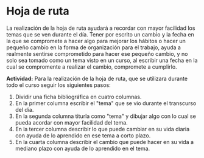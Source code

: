 # Hoja de ruta

La realización de la hoja de ruta ayudará a recordar con mayor facilidad los temas que se ven durante el día. Tener por escrito un cambio y la fecha en la que se compromete a hacer algo para mejorar los hábitos o hacer un pequeño cambio en la forma de organización para el trabajo, ayuda a realmente sentirse comprometido para hacer ese pequeño cambio, y no solo sea tomado como un tema visto en un curso, al escribir una fecha en la cual se compromente a realizar el cambio, compromete a cumplirlo.

__Actividad:__ Para la realización de la hoja de ruta, que se utilizara durante todo el curso seguir los siguientes pasos:

1. Dividir una ficha bibliográfica en cuatro columnas.
2. En la primer columna escribir el "tema" que se vio durante el transcurso del dia.
3. En la segunda columna titurla como "tema" y dibujar algo con lo cual se pueda acordar con mayor facilidad del tema.
4. En la tercer columna describir lo que puede cambiar en su vida diaria con ayuda de lo aprendido en ese tema a corto plazo.
5. En la cuarta columna describir el cambio que puede hacer en su vida a mediano plazo con ayuda de lo aprendido en el tema.


